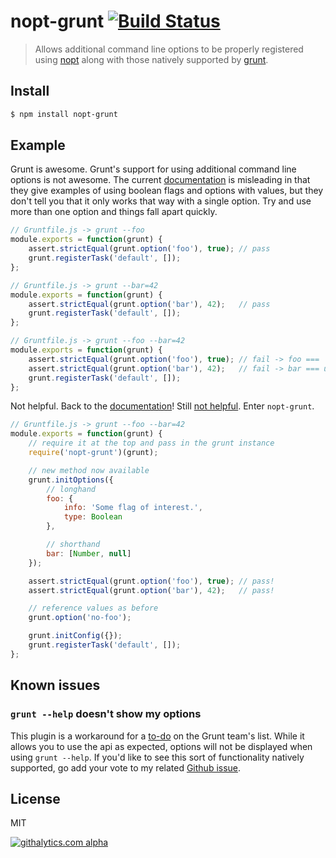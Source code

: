 # nopt-grunt [![Build Status](https://travis-ci.org/shannonmoeller/nopt-grunt.png)](https://travis-ci.org/shannonmoeller/nopt-grunt)

> Allows additional command line options to be properly registered using [nopt](https://github.com/isaacs/nopt) along with those natively supported by [grunt](http://gruntjs.org).

## Install

```sh
$ npm install nopt-grunt
```

## Example

Grunt is awesome. Grunt's support for using additional command line options is not awesome. The current [documentation](http://gruntjs.com/api/grunt.option) is misleading in that they give examples of using boolean flags and options with values, but they don't tell you that it only works that way with a single option. Try and use more than one option and things fall apart quickly.

```js
// Gruntfile.js -> grunt --foo
module.exports = function(grunt) {
    assert.strictEqual(grunt.option('foo'), true); // pass
    grunt.registerTask('default', []);
};

// Gruntfile.js -> grunt --bar=42
module.exports = function(grunt) {
    assert.strictEqual(grunt.option('bar'), 42);   // pass
    grunt.registerTask('default', []);
};

// Gruntfile.js -> grunt --foo --bar=42
module.exports = function(grunt) {
    assert.strictEqual(grunt.option('foo'), true); // fail -> foo === '--bar=42'
    assert.strictEqual(grunt.option('bar'), 42);   // fail -> bar === undefined
    grunt.registerTask('default', []);
};
```

Not helpful. Back to the [documentation](http://gruntjs.com/creating-tasks#cli-options-environment)! Still [not helpful](http://gruntjs.com/frequently-asked-questions#options).  Enter `nopt-grunt`.

```js
// Gruntfile.js -> grunt --foo --bar=42
module.exports = function(grunt) {
    // require it at the top and pass in the grunt instance
    require('nopt-grunt')(grunt);

    // new method now available
    grunt.initOptions({
        // longhand
        foo: {
            info: 'Some flag of interest.',
            type: Boolean
        },

        // shorthand
        bar: [Number, null]
    });

    assert.strictEqual(grunt.option('foo'), true); // pass!
    assert.strictEqual(grunt.option('bar'), 42);   // pass!

    // reference values as before
    grunt.option('no-foo');

    grunt.initConfig({});
    grunt.registerTask('default', []);
};
```

## Known issues

### `grunt --help` doesn't show my options

This plugin is a workaround for a [to-do](http://gruntjs.com/creating-tasks#cli-options-environment) on the Grunt team's list. While it allows you to use the api as expected, options will not be displayed when using `grunt --help`. If you'd like to see this sort of functionality natively supported, go add your vote to my related [Github issue](https://github.com/gruntjs/grunt/issues/1005).

## License

MIT

[![githalytics.com alpha](https://cruel-carlota.pagodabox.com/ae3a06cc73fded765f8492d78c66ad30 "githalytics.com")](http://githalytics.com/shannonmoeller/handlebars-layouts)
